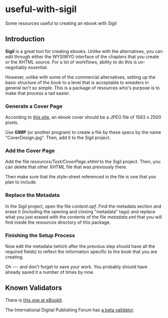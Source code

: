 # useful-with-sigil
Some resources useful to creating an ebook with Sigil

## Introduction
__Sigil__ is a great tool for creating ebooks.
Unlike with the alternatives, you can edit
through either the WYSIWYG interface of the chapters that you create
or the XHTML source.
For a lot of workflows, ability to do this is un-negotiably essential.

However, unlike with some of the commercial alternatives,
setting up the basic structure of the book to a level that
is acceptable to ereaders in general isn't so simple.
This is a package of resources who's purpose is to make
that process a tad easier.

### Generate a Cover Page
According to [this site](http://www.ebookcoversize.com/),
an ebook cover should be a JPEG file of 1563 x 2500 pixels.

Use __GIMP__ (or another program) to create a file by these specs
by the name "CoverDesign.jpg". Then, add it to the Sigil project.

### Add the Cover Page
Add the file _resources/Text/CoverPage.xhtml_ to the Sigil project.
Then, you can delete that other XHTML file that was previously there.

Then make sure that the style-sheet referenced in the file is one that you plan to include.

### Replace the Metadata
In the Sigil project, open the file _content.opf_. Find the metadata section and erase it (including the opening and closing "metadata" tags) and replace what you just erased with the contents of the file _metadata.xml_ that you will find inside the _resources_ directory of this package.

### Finishing the Setup Process
Now edit the metadata (which after the prevoius step should have all the required fields) to reflect the information specific to the book that you are creating.

Oh --- and don't forget to save your work. You probably should have already saved it a number of times by now.

## Known Validators

There is [this one at eBookIt](https://www.ebookit.com/tools/bp/Bo/eBookIt/epub-validator).

The International Digital Publishing Forum has [a beta validator](http://validator.idpf.org/).
